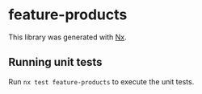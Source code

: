# feature-products

This library was generated with [Nx](https://nx.dev).

## Running unit tests

Run `nx test feature-products` to execute the unit tests.
